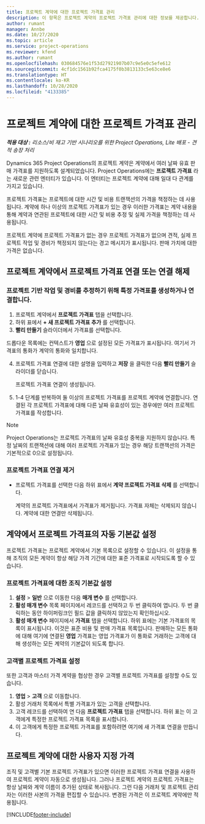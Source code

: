 ```yaml
---
title: 프로젝트 계약에 대한 프로젝트 가격표 관리
description: 이 항목은 프로젝트 계약의 프로젝트 가격표 관리에 대한 정보를 제공합니다.
author: rumant
manager: Annbe
ms.date: 10/27/2020
ms.topic: article
ms.service: project-operations
ms.reviewer: kfend
ms.author: rumant
ms.openlocfilehash: 030684576e1f53d27921907b07c9e5e0c5efe612
ms.sourcegitcommit: 4cf1dc1561b92fca4175f0b3813133c5e63ce8e6
ms.translationtype: HT
ms.contentlocale: ko-KR
ms.lasthandoff: 10/28/2020
ms.locfileid: "4133385"
---
```

# <a name="manage-project-price-lists-on-project-contracts"></a>프로젝트 계약에 대한 프로젝트 가격표 관리

_**적용 대상 :** 리소스/비 재고 기반 시나리오를 위한 Project Operations, Lite 배포 - 견적 송장 처리_

Dynamics 365 Project Operations의 프로젝트 계약은 계약에서 여러 날짜 유효 판매 가격표를 지원하도록 설계되었습니다. Project Operations에는 **프로젝트 가격표** 라는 새로운 관련 엔터티가 있습니다. 이 엔터티는 프로젝트 계약에 대해 일대 다 관계를 가지고 있습니다.

프로젝트 가격표는 프로젝트에 대한 시간 및 비용 트랜잭션의 가격을 책정하는 데 사용됩니다. 계약에 하나 이상의 프로젝트 가격표가 있는 경우 이러한 가격표는 계약 내용을 통해 계약과 연관된 프로젝트에 대한 시간 및 비용 추정 및 실제 가격을 책정하는 데 사용됩니다.

프로젝트 계약에 프로젝트 가격표가 없는 경우 프로젝트 가격표가 없으며 견적, 실제 프로젝트 작업 및 경비가 책정되지 않는다는 경고 메시지가 표시됩니다. 판매 가치에 대한 가격은 없습니다.

## <a name="associate-or-unassociate-a-project-price-list-on-a-project-contract"></a>프로젝트 계약에서 프로젝트 가격표 연결 또는 연결 해제

### <a name="create-or-associate-a-specific-price-list-for-estimating-project-based-work-and-expenses"></a>프로젝트 기반 작업 및 경비를 추정하기 위해 특정 가격표를 생성하거나 연결합니다.

1. 프로젝트 계약에서 **프로젝트 가격표** 탭을 선택합니다.
2. 하위 표에서 **+ 새 프로젝트 가격표 추가** 를 선택합니다.
3. **빨리 만들기** 슬라이더에서 가격표를 선택합니다. 

  드롭다운 목록에는 컨텍스트가 **영업** 으로 설정된 모든 가격표가 표시됩니다. 여기서 가격표의 통화가 계약의 통화와 일치합니다.
  
4. 프로젝트 가격표 연결에 대한 설명을 입력하고 **저장** 을 클릭한 다음 **빨리 만들기** 슬라이더를 닫습니다.

   프로젝트 가격표 연결이 생성됩니다.
   
5. 1-4 단계를 반복하여 둘 이상의 프로젝트 가격표를 프로젝트 계약에 연결합니다. 연결된 각 프로젝트 가격표에 대해 다른 날짜 유효성이 있는 경우에만 여러 프로젝트 가격표를 작성합니다.

> [!NOTE]
> Project Operations는 프로젝트 가격표의 날짜 유효성 중복을 지원하지 않습니다. 특정 날짜의 트랜잭션에 대해 여러 프로젝트 가격표가 있는 경우 해당 트랜잭션의 가격은 기본적으로 0으로 설정됩니다.

### <a name="remove-a-project-price-list-association"></a>프로젝트 가격표 연결 제거

- 프로젝트 가격표를 선택한 다음 하위 표에서 **계약 프로젝트 가격표 삭제** 를 선택합니다. 

  계약의 프로젝트 가격표에서 가격표가 제거됩니다. 가격표 자체는 삭제되지 않습니다. 계약에 대한 연결만 삭제됩니다.

## <a name="set-up-automatic-defaulting-of-project-price-lists-on-a-contract"></a>계약에서 프로젝트 가격표의 자동 기본값 설정

프로젝트 가격표는 프로젝트 계약에서 기본 목록으로 설정할 수 있습니다. 이 설정을 통해 조직의 모든 계약이 항상 해당 가격 기간에 대한 표준 가격표로 시작되도록 할 수 있습니다.

### <a name="set-up-the-organizational-default-for-project-price-lists"></a>프로젝트 가격표에 대한 조직 기본값 설정

1. **설정** > **일반** 으로 이동한 다음 **매개 변수** 를 선택합니다.
2. **활성 매개 변수** 목록 페이지에서 레코드를 선택하고 두 번 클릭하여 엽니다. 두 번 클릭하는 동안 하이퍼링크인 필드 값을 클릭하지 않았는지 확인하십시오. 
3. **활성 매개 변수** 페이지에서 **가격표** 탭을 선택합니다. 하위 표에는 기본 가격표의 목록이 표시됩니다. 이것은 표준 비용 및 판매 가격표 목록입니다. 판매하는 모든 통화에 대해 여기에 연결된 **영업** 가격표는 영업 가격표가 이 통화로 거래하는 고객에 대해 생성하는 모든 계약의 기본값이 되도록 합니다.

### <a name="set-up-a-customer-specific-project-price-list"></a>고객별 프로젝트 가격표 설정

또한 고객과 마스터 가격 계약을 협상한 경우 고객별 프로젝트 가격표를 설정할 수도 있습니다.

1. **영업** > **고객** 으로 이동합니다.
2. 활성 거래처 목록에서 특별 가격표가 있는 고객을 선택합니다.
3. 고객 레코드를 선택하여 연 다음 **프로젝트 가격표** 탭을 선택합니다. 하위 표는 이 고객에게 특정한 프로젝트 가격표 목록을 표시합니다. 
4. 이 고객에게 특정한 프로젝트 가격표를 포함하려면 여기에 새 가격표 연결을 만듭니다.

## <a name="custom-pricing-on-a-project-contract"></a>프로젝트 계약에 대한 사용자 지정 가격

조직 및 고객별 기본 프로젝트 가격표가 있으면 이러한 프로젝트 가격표 연결을 사용하여 프로젝트 계약이 자동으로 생성됩니다. 그러나 프로젝트 계약의 프로젝트 가격표는 항상 날짜와 계약 이름이 추가된 상태로 복사됩니다. 그런 다음 거래처 및 프로젝트 관리자는 이러한 사본의 가격을 편집할 수 있습니다. 변경된 가격은 이 프로젝트 계약에만 적용됩니다.


[!INCLUDE[footer-include](../includes/footer-banner.md)]